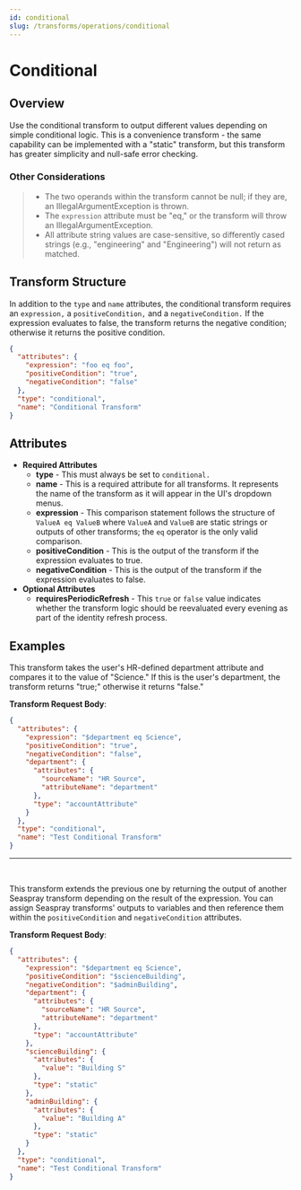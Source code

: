 ```yaml
---
id: conditional
slug: /transforms/operations/conditional
---
```

# Conditional

## Overview

Use the conditional transform to output different values depending on simple conditional logic. This is a convenience transform - the same capability can be implemented with a "static" transform, but this transform has greater simplicity and null-safe error checking.

### Other Considerations

> - The two operands within the transform cannot be null; if they are, an IllegalArgumentException is thrown.
> - The `expression` attribute must be "eq," or the transform will throw an IllegalArgumentException.
> - All attribute string values are case-sensitive, so differently cased strings (e.g., "engineering" and "Engineering") will not return as matched.

## Transform Structure

In addition to the `type` and `name` attributes, the conditional transform requires an `expression,` a `positiveCondition,` and a `negativeCondition.` If the expression evaluates to false, the transform returns the negative condition; otherwise it returns the positive condition.

```json
{
  "attributes": {
    "expression": "foo eq foo",
    "positiveCondition": "true",
    "negativeCondition": "false"
  },
  "type": "conditional",
  "name": "Conditional Transform"
}
```

## Attributes

- **Required Attributes**
  - **type** - This must always be set to `conditional.`
  - **name** - This is a required attribute for all transforms. It represents the name of the transform as it will appear in the UI's dropdown menus.
  - **expression** - This comparison statement follows the structure of `ValueA eq ValueB` where `ValueA` and `ValueB` are static strings or outputs of other transforms; the `eq` operator is the only valid comparison.
  - **positiveCondition** - This is the output of the transform if the expression evaluates to true.
  - **negativeCondition** - This is the output of the transform if the expression evaluates to false.
- **Optional Attributes**
  - **requiresPeriodicRefresh** - This `true` or `false` value indicates whether the transform logic should be reevaluated every evening as part of the identity refresh process.

## Examples

This transform takes the user's HR-defined department attribute and compares it to the value of "Science." If this is the user's department, the transform returns "true;" otherwise it returns "false."

**Transform Request Body**:

```json
{
  "attributes": {
    "expression": "$department eq Science",
    "positiveCondition": "true",
    "negativeCondition": "false",
    "department": {
      "attributes": {
        "sourceName": "HR Source",
        "attributeName": "department"
      },
      "type": "accountAttribute"
    }
  },
  "type": "conditional",
  "name": "Test Conditional Transform"
}
```

---

<p>&nbsp;</p>

This transform extends the previous one by returning the output of another Seaspray transform depending on the result of the expression. You can assign Seaspray transforms' outputs to variables and then reference them within the `positiveCondition` and `negativeCondition` attributes.

**Transform Request Body**:

```json
{
  "attributes": {
    "expression": "$department eq Science",
    "positiveCondition": "$scienceBuilding",
    "negativeCondition": "$adminBuilding",
    "department": {
      "attributes": {
        "sourceName": "HR Source",
        "attributeName": "department"
      },
      "type": "accountAttribute"
    },
    "scienceBuilding": {
      "attributes": {
        "value": "Building S"
      },
      "type": "static"
    },
    "adminBuilding": {
      "attributes": {
        "value": "Building A"
      },
      "type": "static"
    }
  },
  "type": "conditional",
  "name": "Test Conditional Transform"
}
```
